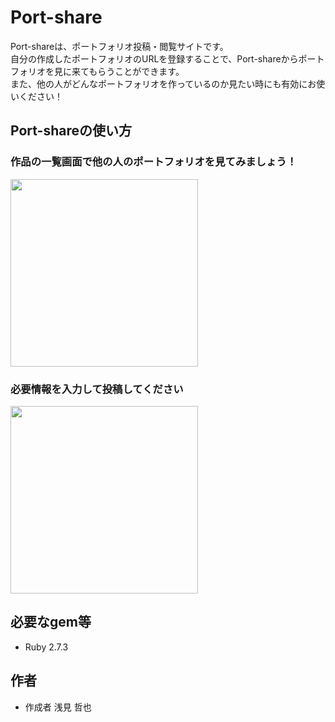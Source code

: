# Port-share

Port-shareは、ポートフォリオ投稿・閲覧サイトです。  
自分の作成したポートフォリオのURLを登録することで、Port-shareからポートフォリオを見に来てもらうことができます。  
また、他の人がどんなポートフォリオを作っているのか見たい時にも有効にお使いください！  



## Port-shareの使い方
### 作品の一覧画面で他の人のポートフォリオを見てみましょう！
<img src="https://github.com/TetsuyaAzami/port-share/blob/images/localhost_3000_products.png" width="300px">

### 必要情報を入力して投稿してください
<img src="https://github.com/TetsuyaAzami/port-share/blob/images/localhost_3000_products_new.png" width="300px">
 
## 必要なgem等
 
* Ruby 2.7.3
 
## 作者
* 作成者 浅見 哲也
 
